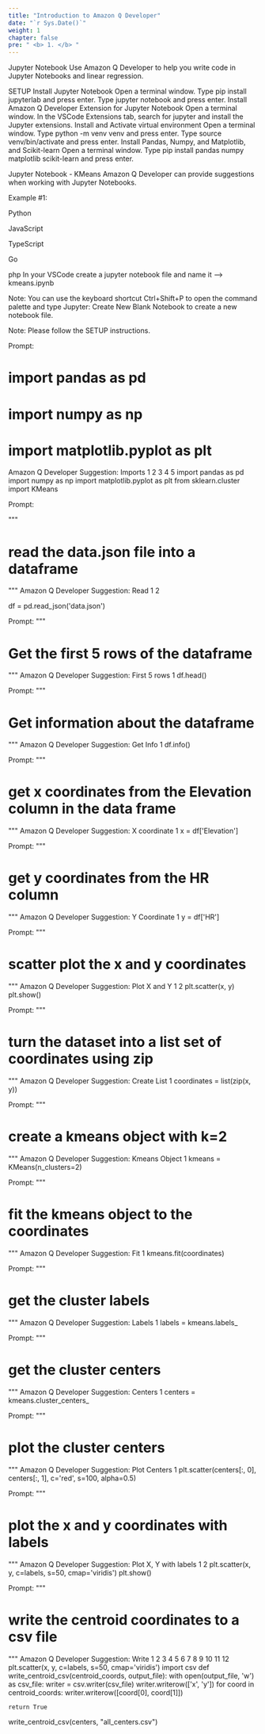 ```yaml
---
title: "Introduction to Amazon Q Developer"
date: "`r Sys.Date()`"
weight: 1
chapter: false
pre: " <b> 1. </b> "
---
```


Jupyter Notebook
Use Amazon Q Developer to help you write code in Jupyter Notebooks and linear regression.

SETUP
Install Jupyter Notebook
Open a terminal window.
Type pip install jupyterlab and press enter.
Type jupyter notebook and press enter.
Install Amazon Q Developer Extension for Jupyter Notebook
Open a terminal window.
In the VSCode Extensions tab, search for jupyter and install the Jupyter extensions.
Install and Activate virtual environment
Open a terminal window.
Type python -m venv venv and press enter.
Type source venv/bin/activate and press enter.
Install Pandas, Numpy, and Matplotlib, and Scikit-learn
Open a terminal window.
Type pip install pandas numpy matplotlib scikit-learn and press enter.

Jupyter Notebook - KMeans
Amazon Q Developer can provide suggestions when working with Jupyter Notebooks.

Example #1:

Python

JavaScript

TypeScript

Go

php
In your VSCode create a jupyter notebook file and name it --> kmeans.ipynb

Note: You can use the keyboard shortcut Ctrl+Shift+P to open the command palette and type Jupyter: Create New Blank Notebook to create a new notebook file.

Note: Please follow the SETUP instructions.

Prompt:
# import pandas as pd
# import numpy as np
# import matplotlib.pyplot as plt

Amazon Q Developer Suggestion:
Imports
1
2
3
4
5
import pandas as pd
import numpy as np
import matplotlib.pyplot as plt
from sklearn.cluster import KMeans



Prompt:

"""
# read the data.json file into a dataframe

"""
Amazon Q Developer Suggestion:
Read
1
2

df = pd.read_json('data.json')

Prompt:
"""
# Get the first 5 rows of the dataframe


"""
Amazon Q Developer Suggestion:
First 5 rows
1
df.head()


Prompt:
"""
# Get information about the dataframe

"""
Amazon Q Developer Suggestion:
Get Info
1
df.info()


Prompt:
"""
# get x coordinates from the Elevation column in the data frame

"""
Amazon Q Developer Suggestion:
X coordinate
1
x = df['Elevation']


Prompt:
"""
# get y coordinates from the HR column


"""
Amazon Q Developer Suggestion:
Y Coordinate
1
y = df['HR']


Prompt:
"""
# scatter plot the x and y coordinates
"""
Amazon Q Developer Suggestion:
Plot X and Y
1
2
plt.scatter(x, y)
plt.show()


Prompt:
"""
# turn the dataset into a list set of coordinates using zip
"""
Amazon Q Developer Suggestion:
Create List
1
coordinates = list(zip(x, y))


Prompt:
"""
# create a kmeans object with k=2


"""
Amazon Q Developer Suggestion:
Kmeans Object
1
kmeans = KMeans(n_clusters=2)


Prompt:
"""
# fit the kmeans object to the coordinates


"""
Amazon Q Developer Suggestion:
Fit
1
kmeans.fit(coordinates)


Prompt:
"""
# get the cluster labels


"""
Amazon Q Developer Suggestion:
Labels
1
labels = kmeans.labels_


Prompt:
"""
# get the cluster centers


"""
Amazon Q Developer Suggestion:
Centers
1
centers = kmeans.cluster_centers_


Prompt:
"""
# plot the cluster centers


"""
Amazon Q Developer Suggestion:
Plot Centers
1
plt.scatter(centers[:, 0], centers[:, 1], c='red', s=100, alpha=0.5)

Prompt:
"""
# plot the x and y coordinates with labels


"""
Amazon Q Developer Suggestion:
Plot X, Y with labels
1
2
plt.scatter(x, y, c=labels, s=50, cmap='viridis')
plt.show()


Prompt:
"""
# write the centroid coordinates to a csv file

"""
Amazon Q Developer Suggestion:
Write
1
2
3
4
5
6
7
8
9
10
11
12
plt.scatter(x, y, c=labels, s=50, cmap='viridis')
import csv
def write_centroid_csv(centroid_coords, output_file):
    with open(output_file, 'w') as csv_file:
        writer = csv.writer(csv_file)
        writer.writerow(['x', 'y'])
        for coord in centroid_coords:
            writer.writerow([coord[0], coord[1]])

    return True

write_centroid_csv(centers, "all_centers.csv")
